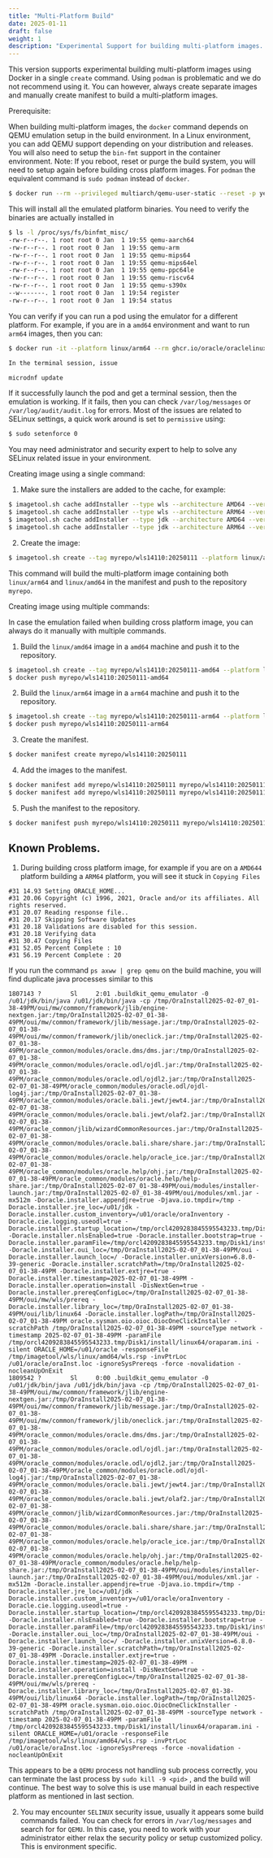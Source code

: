 ```yaml
---
title: "Multi-Platform Build"
date: 2025-01-11
draft: false
weight: 1
description: "Experimental Support for building multi-platform images.."
---
```


This version supports experimental building multi-platform images using Docker in a single `create` command.  Using `podman` is 
problematic and we do not recommend using it.  You can however, always create separate images and manually create manifest
to build a multi-platform images. 

Prerequisite:

When building multi-platform images, the `docker` command depends on QEMU emulation setup in the build environment. In 
a Linux environment, you can add QEMU support depending on your distribution and releases.  You will also need to setup
the `bin-fmt` support in the container environment.  Note: If you reboot, reset or purge the build system, you will need
to setup again before building cross platform images.  For `podman` the equivalent command is `sudo podman` instead of 
`docker`. 

```bash
$ docker run --rm --privileged multiarch/qemu-user-static --reset -p yes
```

This will install all the emulated platform binaries.  You need to verify the binaries are actually installed in

```bash
$ ls -l /proc/sys/fs/binfmt_misc/
-rw-r--r--. 1 root root 0 Jan  1 19:55 qemu-aarch64
-rw-r--r--. 1 root root 0 Jan  1 19:55 qemu-arm
-rw-r--r--. 1 root root 0 Jan  1 19:55 qemu-mips64
-rw-r--r--. 1 root root 0 Jan  1 19:55 qemu-mips64el
-rw-r--r--. 1 root root 0 Jan  1 19:55 qemu-ppc64le
-rw-r--r--. 1 root root 0 Jan  1 19:55 qemu-riscv64
-rw-r--r--. 1 root root 0 Jan  1 19:55 qemu-s390x
--w-------. 1 root root 0 Jan  1 19:54 register
-rw-r--r--. 1 root root 0 Jan  1 19:54 status

```

You can verify if you can run a pod using the emulator for a different platform. For example, if you are in a `amd64`
environment and want to run `arm64` images, then you can:

```bash
$ docker run -it --platform linux/arm64 --rm ghcr.io/oracle/oraclelinux-8-slim sh 

In the terminal session, issue

microdnf update
```

If it successfully launch the pod and get a terminal session, then the emulation is working.  If it fails, then you can 
check `/var/log/messages` or `/var/log/audit/audit.log`  for errors.  Most of the issues are related to SELinux settings,
a quick work around is set to `permissive` using:

```bash
$ sudo setenforce 0
```

You may need administrator and security expert to help to solve any SELinux related issue in your environment.

Creating image using a single command:

1. Make sure the installers are added to the cache, for example:

```bash
$ imagetool.sh cache addInstaller --type wls --architecture AMD64 --version 14.1.1.0.0 --path /path/to/wls12214-amd-install.zip
$ imagetool.sh cache addInstaller --type wls --architecture ARM64 --version 14.1.1.0.0 --path /path/to/wls12214-arm-install.zip
$ imagetool.sh cache addInstaller --type jdk --architecture AMD64 --version 11u22 --path /path/to/jdk-11u22-amd.tar.gz
$ imagetool.sh cache addInstaller --type jdk --architecture ARM64 --version 11u22 --path /path/to/jdk-11u22-arm.tar.gz
```

2. Create the image:

```bash
$ imagetool.sh create --tag myrepo/wls14110:20250111 --platform linux/arm64,linux/amd64 --version 14.1.1.0.0 --jdkVersion 11u22 --push
```

This command will build the multi-platform image containing both `linux/arm64` and `linux/amd64` in the manifest and push to the repository `myrepo`.

Creating image using multiple commands:

In case the emulation failed when building cross platform image,  you can always do it manually with multiple commands.

1. Build the `linux/amd64` image in a `amd64` machine and push it to the repository.

```bash
$ imagetool.sh create --tag myrepo/wls14110:20250111-amd64 --platform linux/amd64 --version 14.1.1.0.0 --jdkVersion 11u22
$ docker push myrepo/wls14110:20250111-amd64
```

2. Build the `linux/arm64` image in a `arm64` machine and push it to the repository.

```bash
$ imagetool.sh create --tag myrepo/wls14110:20250111-arm64 --platform linux/arm64 --version 14.1.1.0.0 --jdkVersion 11u22
$ docker push myrepo/wls14110:20250111-arm64
```

3. Create the manifest.

```bash
$ docker manifest create myrepo/wls14110:20250111
```

4. Add the images to the manifest.

```bash
$ docker manifest add myrepo/wls14110:20250111 myrepo/wls14110:20250111-amd64
$ docker manifest add myrepo/wls14110:20250111 myrepo/wls14110:20250111-arm64
```

5. Push the manifest to the repository.

```bash
$ docker manifest push myrepo/wls14110:20250111 myrepo/wls14110:20250111
```


## Known Problems.

1. During building cross platform image, for example if you are on a `AMD644` platform building a `ARM64` platform, you will
see it stuck in `Copying Files`

```
#31 14.93 Setting ORACLE_HOME...
#31 20.06 Copyright (c) 1996, 2021, Oracle and/or its affiliates. All rights reserved.
#31 20.07 Reading response file..
#31 20.17 Skipping Software Updates
#31 20.18 Validations are disabled for this session.
#31 20.18 Verifying data
#31 30.47 Copying Files
#31 52.05 Percent Complete : 10
#31 56.19 Percent Complete : 20

```

If you run the command `ps axww | grep qemu` on the build machine, you will find duplicate java processes similar to this

```
1807143 ?        Sl     2:01 .buildkit_qemu_emulator -0 /u01/jdk/bin/java /u01/jdk/bin/java -cp /tmp/OraInstall2025-02-07_01-38-49PM/oui/mw/common/framework/jlib/engine-nextgen.jar:/tmp/OraInstall2025-02-07_01-38-49PM/oui/mw/common/framework/jlib/message.jar:/tmp/OraInstall2025-02-07_01-38-49PM/oui/mw/common/framework/jlib/oneclick.jar:/tmp/OraInstall2025-02-07_01-38-49PM/oracle_common/modules/oracle.dms/dms.jar:/tmp/OraInstall2025-02-07_01-38-49PM/oracle_common/modules/oracle.odl/ojdl.jar:/tmp/OraInstall2025-02-07_01-38-49PM/oracle_common/modules/oracle.odl/ojdl2.jar:/tmp/OraInstall2025-02-07_01-38-49PM/oracle_common/modules/oracle.odl/ojdl-log4j.jar:/tmp/OraInstall2025-02-07_01-38-49PM/oracle_common/modules/oracle.bali.jewt/jewt4.jar:/tmp/OraInstall2025-02-07_01-38-49PM/oracle_common/modules/oracle.bali.jewt/olaf2.jar:/tmp/OraInstall2025-02-07_01-38-49PM/oracle_common/jlib/wizardCommonResources.jar:/tmp/OraInstall2025-02-07_01-38-49PM/oracle_common/modules/oracle.bali.share/share.jar:/tmp/OraInstall2025-02-07_01-38-49PM/oracle_common/modules/oracle.help/oracle_ice.jar:/tmp/OraInstall2025-02-07_01-38-49PM/oracle_common/modules/oracle.help/ohj.jar:/tmp/OraInstall2025-02-07_01-38-49PM/oracle_common/modules/oracle.help/help-share.jar:/tmp/OraInstall2025-02-07_01-38-49PM/oui/modules/installer-launch.jar:/tmp/OraInstall2025-02-07_01-38-49PM/oui/modules/xml.jar -mx512m -Doracle.installer.appendjre=true -Djava.io.tmpdir=/tmp -Doracle.installer.jre_loc=/u01/jdk -Doracle.installer.custom_inventory=/u01/oracle/oraInventory -Doracle.cie.logging.useodl=true -Doracle.installer.startup_location=/tmp/orcl4209283845595543233.tmp/Disk1/install/linux64 -Doracle.installer.nlsEnabled=true -Doracle.installer.bootstrap=true -Doracle.installer.paramFile=/tmp/orcl4209283845595543233.tmp/Disk1/install/linux64/oraparam.ini -Doracle.installer.oui_loc=/tmp/OraInstall2025-02-07_01-38-49PM/oui -Doracle.installer.launch_loc=/ -Doracle.installer.unixVersion=6.8.0-39-generic -Doracle.installer.scratchPath=/tmp/OraInstall2025-02-07_01-38-49PM -Doracle.installer.extjre=true -Doracle.installer.timestamp=2025-02-07_01-38-49PM -Doracle.installer.operation=install -DisNextGen=true -Doracle.installer.prereqConfigLoc=/tmp/OraInstall2025-02-07_01-38-49PM/oui/mw/wls/prereq -Doracle.installer.library_loc=/tmp/OraInstall2025-02-07_01-38-49PM/oui/lib/linux64 -Doracle.installer.logPath=/tmp/OraInstall2025-02-07_01-38-49PM oracle.sysman.oio.oioc.OiocOneClickInstaller -scratchPath /tmp/OraInstall2025-02-07_01-38-49PM -sourceType network -timestamp 2025-02-07_01-38-49PM -paramFile /tmp/orcl4209283845595543233.tmp/Disk1/install/linux64/oraparam.ini -silent ORACLE_HOME=/u01/oracle -responseFile /tmp/imagetool/wls/linux/amd64/wls.rsp -invPtrLoc /u01/oracle/oraInst.loc -ignoreSysPrereqs -force -novalidation -nocleanUpOnExit
1809542 ?        Sl     0:00 .buildkit_qemu_emulator -0 /u01/jdk/bin/java /u01/jdk/bin/java -cp /tmp/OraInstall2025-02-07_01-38-49PM/oui/mw/common/framework/jlib/engine-nextgen.jar:/tmp/OraInstall2025-02-07_01-38-49PM/oui/mw/common/framework/jlib/message.jar:/tmp/OraInstall2025-02-07_01-38-49PM/oui/mw/common/framework/jlib/oneclick.jar:/tmp/OraInstall2025-02-07_01-38-49PM/oracle_common/modules/oracle.dms/dms.jar:/tmp/OraInstall2025-02-07_01-38-49PM/oracle_common/modules/oracle.odl/ojdl.jar:/tmp/OraInstall2025-02-07_01-38-49PM/oracle_common/modules/oracle.odl/ojdl2.jar:/tmp/OraInstall2025-02-07_01-38-49PM/oracle_common/modules/oracle.odl/ojdl-log4j.jar:/tmp/OraInstall2025-02-07_01-38-49PM/oracle_common/modules/oracle.bali.jewt/jewt4.jar:/tmp/OraInstall2025-02-07_01-38-49PM/oracle_common/modules/oracle.bali.jewt/olaf2.jar:/tmp/OraInstall2025-02-07_01-38-49PM/oracle_common/jlib/wizardCommonResources.jar:/tmp/OraInstall2025-02-07_01-38-49PM/oracle_common/modules/oracle.bali.share/share.jar:/tmp/OraInstall2025-02-07_01-38-49PM/oracle_common/modules/oracle.help/oracle_ice.jar:/tmp/OraInstall2025-02-07_01-38-49PM/oracle_common/modules/oracle.help/ohj.jar:/tmp/OraInstall2025-02-07_01-38-49PM/oracle_common/modules/oracle.help/help-share.jar:/tmp/OraInstall2025-02-07_01-38-49PM/oui/modules/installer-launch.jar:/tmp/OraInstall2025-02-07_01-38-49PM/oui/modules/xml.jar -mx512m -Doracle.installer.appendjre=true -Djava.io.tmpdir=/tmp -Doracle.installer.jre_loc=/u01/jdk -Doracle.installer.custom_inventory=/u01/oracle/oraInventory -Doracle.cie.logging.useodl=true -Doracle.installer.startup_location=/tmp/orcl4209283845595543233.tmp/Disk1/install/linux64 -Doracle.installer.nlsEnabled=true -Doracle.installer.bootstrap=true -Doracle.installer.paramFile=/tmp/orcl4209283845595543233.tmp/Disk1/install/linux64/oraparam.ini -Doracle.installer.oui_loc=/tmp/OraInstall2025-02-07_01-38-49PM/oui -Doracle.installer.launch_loc=/ -Doracle.installer.unixVersion=6.8.0-39-generic -Doracle.installer.scratchPath=/tmp/OraInstall2025-02-07_01-38-49PM -Doracle.installer.extjre=true -Doracle.installer.timestamp=2025-02-07_01-38-49PM -Doracle.installer.operation=install -DisNextGen=true -Doracle.installer.prereqConfigLoc=/tmp/OraInstall2025-02-07_01-38-49PM/oui/mw/wls/prereq -Doracle.installer.library_loc=/tmp/OraInstall2025-02-07_01-38-49PM/oui/lib/linux64 -Doracle.installer.logPath=/tmp/OraInstall2025-02-07_01-38-49PM oracle.sysman.oio.oioc.OiocOneClickInstaller -scratchPath /tmp/OraInstall2025-02-07_01-38-49PM -sourceType network -timestamp 2025-02-07_01-38-49PM -paramFile /tmp/orcl4209283845595543233.tmp/Disk1/install/linux64/oraparam.ini -silent ORACLE_HOME=/u01/oracle -responseFile /tmp/imagetool/wls/linux/amd64/wls.rsp -invPtrLoc /u01/oracle/oraInst.loc -ignoreSysPrereqs -force -novalidation -nocleanUpOnExit
```

This appears to be a `QEMU` process not handling sub process correctly, you can terminate the last process by `sudo kill -9 <pid>` 
, and the build will continue.   The best way to solve this is use manual build in each respective platform as mentioned in last section.


2. You may encounter `SELINUX` security issue, usually it appears some build commands failed.  You can check for errors in `/var/log/messages` and search for
for `QEMU`.  In this case, you need to work with your administrator either relax the security policy or setup customized policy. This is 
environment specific.
